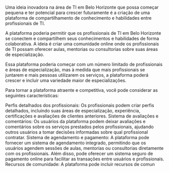 Uma ideia inovadora na área de TI em Belo Horizonte que possa começar pequena e ter potencial para crescer futuramente é a criação de uma plataforma de compartilhamento de conhecimento e habilidades entre profissionais de TI.

A plataforma poderia permitir que os profissionais de TI em Belo Horizonte se conectem e compartilhem seus conhecimentos e habilidades de forma colaborativa. A ideia é criar uma comunidade online onde os profissionais de TI possam oferecer aulas, mentorias ou consultorias sobre suas áreas de especialização.

Essa plataforma poderia começar com um número limitado de profissionais e áreas de especialização, mas à medida que mais profissionais se juntarem e mais pessoas utilizarem os serviços, a plataforma poderá crescer e incluir uma variedade maior de especializações.

Para tornar a plataforma atraente e competitiva, você pode considerar as seguintes características:

Perfis detalhados dos profissionais: Os profissionais podem criar perfis detalhados, incluindo suas áreas de especialização, experiência, certificações e avaliações de clientes anteriores.
Sistema de avaliações e comentários: Os usuários da plataforma podem deixar avaliações e comentários sobre os serviços prestados pelos profissionais, ajudando outros usuários a tomar decisões informadas sobre qual profissional contratar.
Sistema de agendamento e pagamento: A plataforma pode fornecer um sistema de agendamento integrado, permitindo que os usuários agendem sessões de aulas, mentorias ou consultorias diretamente com os profissionais. Além disso, pode oferecer um sistema seguro de pagamento online para facilitar as transações entre usuários e profissionais.
Recursos de comunidade: A plataforma pode incluir recursos de comun
